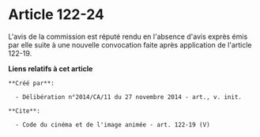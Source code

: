 # Article 122-24

L'avis de la commission est réputé rendu en l'absence d'avis exprès émis par elle suite à une nouvelle convocation faite
après application de l'article 122-19.

**Liens relatifs à cet article**

	**Créé par**:

	  - Délibération n°2014/CA/11 du 27 novembre 2014 - art., v. init.

	**Cite**:

	  - Code du cinéma et de l'image animée - art. 122-19 (V)
